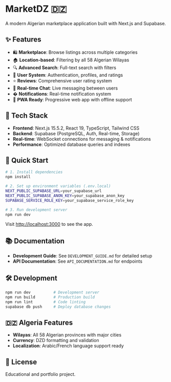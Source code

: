 # MarketDZ 🇩🇿

A modern Algerian marketplace application built with Next.js and Supabase.

## ✨ Features

- 🛍️ **Marketplace**: Browse listings across multiple categories
- 🏠 **Location-based**: Filtering by all 58 Algerian Wilayas  
- 🔍 **Advanced Search**: Full-text search with filters
- 👤 **User System**: Authentication, profiles, and ratings
- ⭐ **Reviews**: Comprehensive user rating system
- 💬 **Real-time Chat**: Live messaging between users
- � **Notifications**: Real-time notification system
- 📱 **PWA Ready**: Progressive web app with offline support

## 🚀 Tech Stack

- **Frontend**: Next.js 15.5.2, React 19, TypeScript, Tailwind CSS
- **Backend**: Supabase (PostgreSQL, Auth, Real-time, Storage)
- **Real-time**: WebSocket connections for messaging & notifications
- **Performance**: Optimized database queries and indexes

## 🏁 Quick Start

```bash
# 1. Install dependencies
npm install

# 2. Set up environment variables (.env.local)
NEXT_PUBLIC_SUPABASE_URL=your_supabase_url
NEXT_PUBLIC_SUPABASE_ANON_KEY=your_supabase_anon_key
SUPABASE_SERVICE_ROLE_KEY=your_supabase_service_role_key

# 3. Run development server
npm run dev
```

Visit [http://localhost:3000](http://localhost:3000) to see the app.

## 📚 Documentation

- **Development Guide**: See `DEVELOPMENT_GUIDE.md` for detailed setup
- **API Documentation**: See `API_DOCUMENTATION.md` for endpoints

## 🛠️ Development

```bash
npm run dev          # Development server
npm run build        # Production build  
npm run lint         # Code linting
supabase db push     # Deploy database changes
```

## 🇩🇿 Algeria Features

- **Wilayas**: All 58 Algerian provinces with major cities
- **Currency**: DZD formatting and validation  
- **Localization**: Arabic/French language support ready

## 📄 License

Educational and portfolio project.